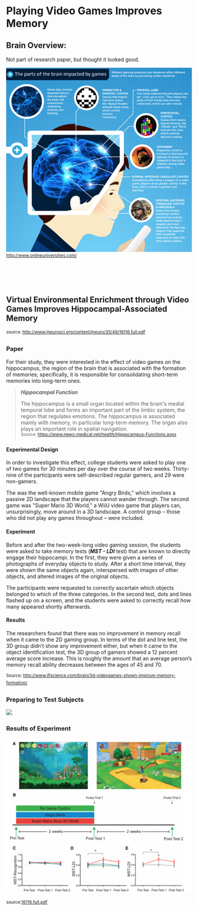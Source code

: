 # Playing Video Games Improves Memory

## Brain Overview:
Not part of research paper, but thought it looked good.

![](brain_overview.png)
<sup>http://www.onlineuniversities.com/</sup>

<br><br><br>
## Virtual Environmental Enrichment through Video Games Improves Hippocampal-Associated Memory
<sup>source: http://www.jneurosci.org/content/jneuro/35/49/16116.full.pdf</sup><br>

### Paper

For their study, they were interested in the effect of video games on the hippocampus, the region of the brain that is associated with the formation of memories; specifically, it is responsible for consolidating short-term memories into long-term ones. 

>***Hippocampal Function***
>
>The hippocampus is a small organ located within the brain's medial temporal lobe and forms an important part of the limbic system, the region that regulates emotions. The hippocampus is associated mainly with memory, in particular long-term memory. The organ also plays an important role in spatial navigation.<br>
<sup>Source: https://www.news-medical.net/health/Hippocampus-Functions.aspx </sup>

#### Experimental Design
In order to investigate this effect, college students were asked to play one of two games for 30 minutes per day over the course of two weeks. Thirty-nine of the participants were self-described regular gamers, and 29 were non-gamers.

The was the well-known mobile game "Angry Birds," which involves a passive 2D landscape that the players cannot wander through. The second game was "Super Mario 3D World," a WiiU video game that players can, unsurprisingly, move around in a 3D landscape. A control group – those who did not play any games throughout – were included.

#### Experiment
Before and after the two-week-long video gaming session, the students were asked to take memory tests (***MST - LDI*** test) that are known to directly engage their hippocampi. In the first, they were given a series of photographs of everyday objects to study. After a short time interval, they were shown the same objects again, interspersed with images of other objects, and altered images of the original objects.

The participants were requested to correctly ascertain which objects belonged to which of the three categories. In the second test, dots and lines flashed up on a screen, and the students were asked to correctly recall how many appeared shortly afterwards.

#### Results
The researchers found that there was no improvement in memory recall when it came to the 2D gaming group. In terms of the dot and line test, the 3D group didn’t show any improvement either, but when it came to the object identification test, the 3D group of gamers showed a 12 percent average score increase. This is roughly the amount that an average person’s memory recall ability decreases between the ages of 45 and 70.

<sup>Source: http://www.iflscience.com/brain/3d-videogames-shown-improve-memory-formation/</sup>

### Preparing to Test Subjects


![](https://ars.els-cdn.com/content/image/1-s2.0-S016643281730637X-gr1.jpg)

### Results of Experiment

![](experiment_overview.png)

<sup>source:[16116.full.pdf](http://www.jneurosci.org/content/jneuro/35/49/16116.full.pdf)</sup>
